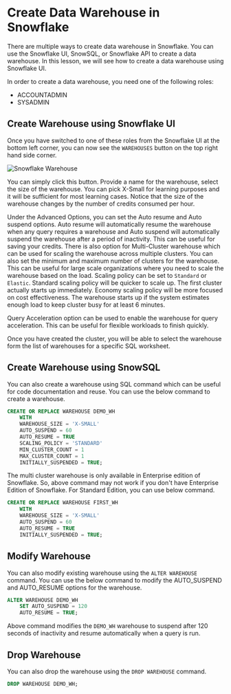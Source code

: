 # Create Data Warehouse in Snowflake

There are multiple ways to create data warehouse in Snowflake. You can use the Snowflake UI, SnowSQL, or Snowflake API to create a data warehouse. In this lesson, we will see how to create a data warehouse using Snowflake UI.

In order to create a data warehouse, you need one of the following roles:
- ACCOUNTADMIN
- SYSADMIN

## Create Warehouse using Snowflake UI

Once you have switched to one of these roles from the Snowflake UI at the bottom left corner, you can now see the 
`WAREHOUSES` button on the top right hand side corner.

![Snowflake Warehouse](./create-warehouse.png "Snowflake Create Warehouse")


You can simply click this button. Provide a name for the warehouse, select the size of the warehouse. You can pick 
X-Small for learning purposes and it will be sufficient for most learning cases. Notice that the size of the 
warehouse changes by the number of credits consumed per hour. 

Under the Advanced Options, you can set the Auto 
resume and Auto suspend options. Auto resume will automatically resume the warehouse when any query requires a 
warehouse and Auto suspend will automatically suspend the warehouse after a period of inactivity. This can be useful 
for saving your credits. There is also option for Multi-Cluster warehouse which can be used for scaling the 
warehouse across multiple clusters. You can also set the minimum and maximum number of clusters for the warehouse. 
This can be useful for large scale organizations where you need to scale the warehouse based on the load. Scaling 
policy can be set to `Standard` or `Elastic`. Standard scaling policy will be quicker to scale up. The first cluster 
actually starts up immediately. Economy scaling policy will be more focused on cost effectiveness. The warehouse 
starts up if the system estimates enough load to keep cluster busy for at least 6 minutes.

Query Acceleration option can be used to enable the warehouse for query acceleration. This can be useful for 
flexible workloads to finish quickly.

Once you have created the cluster, you will be able to select the warehouse form the list of warehouses for a 
specific SQL worksheet.

## Create Warehouse using SnowSQL

You can also create a warehouse using SQL command which can be useful for code documentation and reuse. You can use the 
below command to create a warehouse.

```sql
CREATE OR REPLACE WAREHOUSE DEMO_WH
    WITH
    WAREHOUSE_SIZE = 'X-SMALL'
    AUTO_SUSPEND = 60
    AUTO_RESUME = TRUE
    SCALING_POLICY = 'STANDARD'
    MIN_CLUSTER_COUNT = 1
    MAX_CLUSTER_COUNT = 1
    INITIALLY_SUSPENDED = TRUE;
```

The multi cluster warehouse is only available in Enterprise edition of Snowflake. So, above command may not work if 
you don't have Enterprise Edition of Snowflake. For Standard Edition, you can use below command.

```sql
CREATE OR REPLACE WAREHOUSE FIRST_WH
    WITH
    WAREHOUSE_SIZE = 'X-SMALL'
    AUTO_SUSPEND = 60
    AUTO_RESUME = TRUE
    INITIALLY_SUSPENDED = TRUE;
```

## Modify Warehouse

You can also modify existing warehouse using the `ALTER WAREHOUSE` command. You can use the below command to modify 
the AUTO_SUSPEND and AUTO_RESUME options for the warehouse.

```sql
ALTER WAREHOUSE DEMO_WH
    SET AUTO_SUSPEND = 120
    AUTO_RESUME = TRUE;
```

Above command modifies the `DEMO_WH` warehouse to suspend after 120 seconds of inactivity and resume automatically 
when a query is run.

## Drop Warehouse

You can also drop the warehouse using the `DROP WAREHOUSE` command. 

```sql
DROP WAREHOUSE DEMO_WH;
```